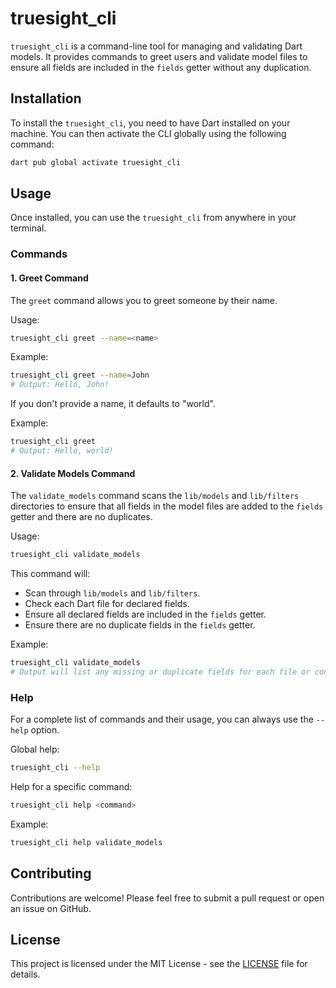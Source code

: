 # truesight_cli

`truesight_cli` is a command-line tool for managing and validating Dart models. It provides commands to greet users and validate model files to ensure all fields are included in the `fields` getter without any duplication.

## Installation

To install the `truesight_cli`, you need to have Dart installed on your machine. You can then activate the CLI globally using the following command:

```sh
dart pub global activate truesight_cli
```

## Usage

Once installed, you can use the `truesight_cli` from anywhere in your terminal.

### Commands

#### 1. Greet Command

The `greet` command allows you to greet someone by their name.

Usage:
```sh
truesight_cli greet --name=<name>
```

Example:
```sh
truesight_cli greet --name=John
# Output: Hello, John!
```

If you don't provide a name, it defaults to "world".

Example:
```sh
truesight_cli greet
# Output: Hello, world!
```

#### 2. Validate Models Command

The `validate_models` command scans the `lib/models` and `lib/filters` directories to ensure that all fields in the model files are added to the `fields` getter and there are no duplicates.

Usage:
```sh
truesight_cli validate_models
```

This command will:
- Scan through `lib/models` and `lib/filters`.
- Check each Dart file for declared fields.
- Ensure all declared fields are included in the `fields` getter.
- Ensure there are no duplicate fields in the `fields` getter.

Example:
```sh
truesight_cli validate_models
# Output will list any missing or duplicate fields for each file or confirm all files are valid.
```

### Help

For a complete list of commands and their usage, you can always use the `--help` option.

Global help:
```sh
truesight_cli --help
```

Help for a specific command:
```sh
truesight_cli help <command>
```

Example:
```sh
truesight_cli help validate_models
```

## Contributing

Contributions are welcome! Please feel free to submit a pull request or open an issue on GitHub.

## License

This project is licensed under the MIT License - see the [LICENSE](LICENSE) file for details.
